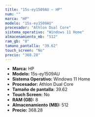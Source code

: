 ```yaml
---
title: "15s-ey1509AU — HP"
num: ""
marca: "HP"
modelo: "15s-ey1509AU"
procesador: "Athlon Dual Core"
sistema_operativo: "Windows 11 Home"
almacenamiento_mb: "512"
ram_gb: "8"
tamano_pantalla: "39.62"
touch_screen: "No"
precio: "368.28"
---
```

<ul>
<li><strong>Marca:</strong> HP</li>
<li><strong>Modelo:</strong> 15s-ey1509AU</li>
<li><strong>Sistema Operativo:</strong> Windows 11 Home</li>
<li><strong>Procesador:</strong> Athlon Dual Core </li>
<li><strong>Tamaño de pantalla:</strong> 39.62</li>
<li><strong>Touch Screen:</strong> No</li>
<li><strong>RAM (GB):</strong> 8</li>
<li><strong>Almacenamiento (MB):</strong> 512</li>
<li><strong>Precio:</strong> 368.28</li>
</ul>